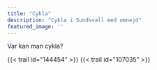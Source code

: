 ```yaml
---
title: "Cykla"
description: "Cykla i Sundsvall med omnejd"
featured_image: ''
---
```


Var kan man cykla?

{{< trail id="144454" >}} <!-- Full fräs! --> 
{{< trail id="107035" >}} <!-- Full får frammåt --> 

